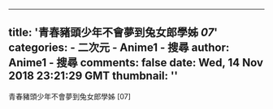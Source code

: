 
---
title: '青春豬頭少年不會夢到兔女郎學姊 _07_'
categories: 
    - 二次元
    - Anime1 - 搜尋
author: Anime1 - 搜尋
comments: false
date: Wed, 14 Nov 2018 23:21:29 GMT
thumbnail: ''
---

<div>   
青春豬頭少年不會夢到兔女郎學姊 [07]  
</div>
            